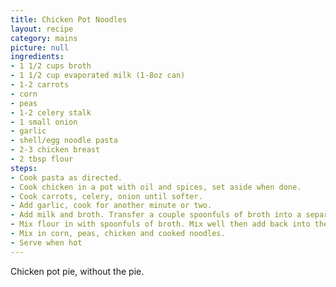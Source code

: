 ```yaml
---
title: Chicken Pot Noodles
layout: recipe
category: mains
picture: null
ingredients:
- 1 1/2 cups broth
- 1 1/2 cup evaporated milk (1-8oz can)
- 1-2 carrots
- corn
- peas
- 1-2 celery stalk
- 1 small onion
- garlic
- shell/egg noodle pasta
- 2-3 chicken breast
- 2 tbsp flour
steps:
- Cook pasta as directed.
- Cook chicken in a pot with oil and spices, set aside when done.
- Cook carrots, celery, onion until softer.
- Add garlic, cook for another minute or two.
- Add milk and broth. Transfer a couple spoonfuls of broth into a separate container/jar.
- Mix flour in with spoonfuls of broth. Mix well then add back into the pot
- Mix in corn, peas, chicken and cooked noodles.
- Serve when hot
---
```


Chicken pot pie, without the pie.